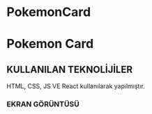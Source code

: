 # PokemonCard

<h1> Pokemon Card </h1>



<h2> KULLANILAN TEKNOLİJİLER </h2>
  
  HTML, CSS, JS VE React kullanılarak yapılmıştır.

<h3> EKRAN GÖRÜNTÜSÜ </h3>

